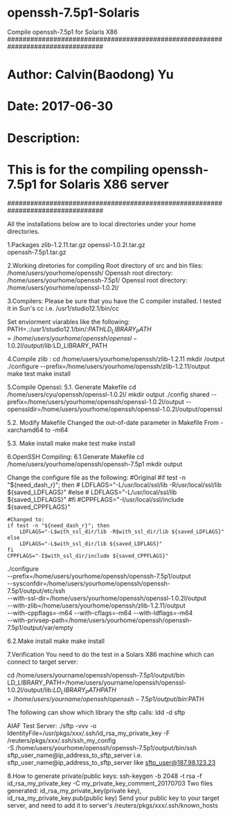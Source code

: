 # openssh-7.5p1-Solaris
Compile openssh-7.5p1 for Solaris X86
#################################################################################
# Author: Calvin(Baodong) Yu
# Date: 2017-06-30
# Description:
#    This is for the compiling openssh-7.5p1 for Solaris X86 server
#################################################################################

All the installations below are to local directories under your home directories.

1.Packages
zlib-1.2.11.tar.gz
openssl-1.0.2l.tar.gz  
openssh-7.5p1.tar.gz   

2.Working diretories for compiling
Root directory of src and bin files: /home/users/yourhome/openssh/
Openssh root directory:  /home/users/yourhome/openssh-7.5p1/
Openssl root directory:  /home/users/yourhome/openssl-1.0.2l/

3.Compilers:
Please be sure that you have the C compiler installed. I tested it in Sun's cc
i.e. /usr1/studio12.1/bin/cc

Set enviorment viarables like the following:
PATH=.:/usr1/studio12.1/bin/:$PATH
LD_LIBRARY_PATH=/home/users/yourhome/openssh/openssl-1.0.2l/output/lib:$LD_LIBRARY_PATH

4.Compile zlib :
cd /home/users/yourhome/openssh/zlib-1.2.11
mkdir /output
./configure --prefix=/home/users/yourhome/openssh/zlib-1.2.11/output
make test
make install 

5.Compile Openssl:
5.1. Generate Makefile
cd /home/users/cyu/openssh/openssl-1.0.2l/
mkdir output
./config shared --prefix=/home/users/yourhome/openssh/openssl-1.0.2l/output --openssldir=/home/users/yourhome/openssh/openssl-1.0.2l/output/openssl

5.2. Modify Makefile 
Changed the out-of-date parameter in Makefile
From -xarchamd64 to -m64

5.3. Make install
make
make test
make install

6.OpenSSH Compiling:
6.1.Generate Makefile
cd /home/users/yourhome/openssh/openssh-7.5p1
mkdir output

Change the configure file as the following:
    #Original
    #if test -n "${need_dash_r}"; then
    #   LDFLAGS="-L/usr/local/ssl/lib -R/usr/local/ssl/lib ${saved_LDFLAGS}"
    #else
    #   LDFLAGS="-L/usr/local/ssl/lib ${saved_LDFLAGS}"
    #fi
    #CPPFLAGS="-I/usr/local/ssl/include ${saved_CPPFLAGS}"

    #Changed to:
    if test -n "${need_dash_r}"; then
        LDFLAGS="-L$with_ssl_dir/lib -R$with_ssl_dir/lib ${saved_LDFLAGS}"
    else
        LDFLAGS="-L$with_ssl_dir/lib ${saved_LDFLAGS}"
    fi
    CPPFLAGS="-I$with_ssl_dir/include ${saved_CPPFLAGS}"


./configure \
  --prefix=/home/users/yourhome/openssh/openssh-7.5p1/output \
  --sysconfdir=/home/users/yourhome/openssh/openssh-7.5p1/output/etc/ssh \
  --with-ssl-dir=/home/users/yourhome/openssh/openssl-1.0.2l/output \
  --with-zlib=/home/users/yourhome/openssh/zlib-1.2.11/output \
    --with-cppflags=-m64     --with-cflags=-m64 --with-ldflags=-m64 \
	--with-privsep-path=/home/users/yourhome/openssh/openssh-7.5p1/output/var/empty	

6.2.Make install
make
make install

7.Verification
You need to do the test in a Solars X86 machine which can connect to target server:

cd /home/users/yourname/openssh/openssh-7.5p1/output/bin
LD_LIBRARY_PATH=/home/users/yourname/openssh/openssl-1.0.2l/output/lib:$LD_LIBRARY_PATH
PATH=/home/users/yourname/openssh/openssh-7.5p1/output/bin:$PATH

The following can show which library the sftp calls:
ldd -d sftp

AIAF Test Server:
./sftp -vvv -o IdentityFile=/usr/pkgs/xxx/.ssh/id_rsa_my_private_key -F /reuters/pkgs/xxx/.ssh/ssh_my_config \
	-S /home/users/yourhome/openssh/openssh-7.5p1/output/bin/ssh  \
    sftp_user_name@ip_address_to_sftp_server
 i.e. sftp_user_name@ip_address_to_sftp_server  like sftp_user@187.98.123.23
	

8.How to generate private/public keys:
ssh-keygen -b 2048 -t rsa -f id_rsa_my_private_key -C my_private_key_comment_20170703
Two files generated: id_rsa_my_private_key(private key), id_rsa_my_private_key.pub(public key)
Send your public key to your target server, and need to add it to server's  /reuters/pkgs/xxx/.ssh/known_hosts
	
